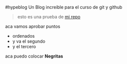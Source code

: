 #hypeblog
Un Blog increible para el curso de git y github 

> esto es una prueba de [mi repo](hthttps://github.com/josed59/hyperblog/blob/master/blogpost.htmltp:// "mi repo")

aca vamos aprobar puntos
- ordenados
- y va el segundo
-  y el tercero 

aca puedo colocar **Negritas**
